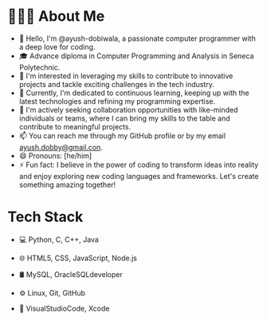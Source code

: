 # 👨🏻‍💻  About Me
- 👋 Hello, I'm @ayush-dobiwala, a passionate computer programmer with a deep love for coding.
- 🎓 Advance diploma in Computer Programming and Analysis in Seneca Polytechnic.
- 👀 I'm interested in leveraging my skills to contribute to innovative projects and tackle exciting challenges in the tech industry.
- 🌱 Currently, I'm dedicated to continuous learning, keeping up with the latest technologies and refining my programming expertise.
- 💞️ I'm actively seeking collaboration opportunities with like-minded individuals or teams, where I can bring my skills to the table and contribute to meaningful projects.
- 📫 You can reach me through my GitHub profile or by my email ayush.dobby@gmail.con.
- 😄 Pronouns: [he/him]
- ⚡ Fun fact: I believe in the power of coding to transform ideas into reality and enjoy exploring new coding languages and frameworks. Let's create something amazing together!



# Tech Stack

- 💻  Python, C, C++, Java

- 🌐  HTML5, CSS, JavaScript, Node.js 

- 🛢  MySQL, OracleSQLdeveloper

- ⚙️  Linux, Git, GitHub 

- 🔧 VisualStudioCode, Xcode

<!---
ayush-dobiwala/ayush-dobiwala is a ✨ special ✨ repository because its `README.md` (this file) appears on your GitHub profile.
You can click the Preview link to take a look at your changes.
--->
